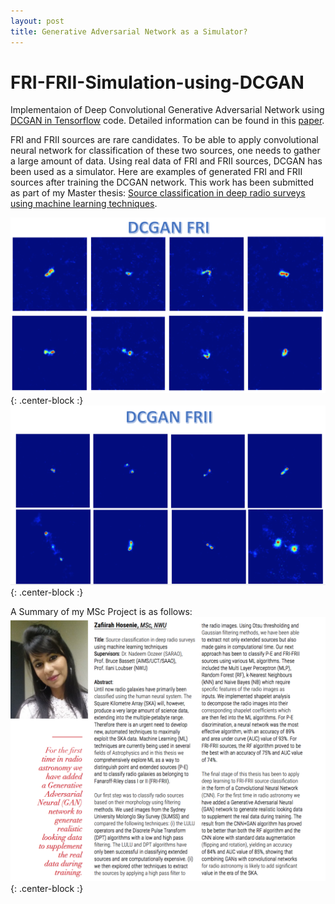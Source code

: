 ```yaml
---
layout: post
title: Generative Adversarial Network as a Simulator?
---
```

# FRI-FRII-Simulation-using-DCGAN

Implementaion of Deep Convolutional Generative Adversarial Network using [DCGAN in Tensorflow](https://github.com/carpedm20/DCGAN-tensorflow) code. Detailed information can be found in this [paper](https://arxiv.org/abs/1511.06434). 

FRI and FRII sources are rare candidates. To be able to apply convolutional neural network for classification of these two sources, one needs to gather a large amount of data. Using real data of FRI and FRII sources, DCGAN has been used as a simulator. Here are examples of generated FRI and FRII sources after training the DCGAN network. This work has been submitted as part of my Master thesis: [Source classification in deep radio surveys using machine learning techniques](https://repository.nwu.ac.za/handle/10394/31250).

![DCGAN_FRI](./assets/img/DCGAN_FRI.png){: .center-block :}
![DCGAN_FRII](./assets/img/DCGAN_FRII.png){: .center-block :}


A Summary of my MSc Project is as follows:
![Summary](../assets/img/summary.png){: .center-block :}

